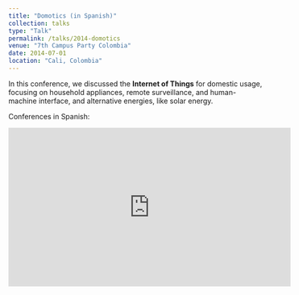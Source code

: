 ```yaml
---
title: "Domotics (in Spanish)"
collection: talks
type: "Talk"
permalink: /talks/2014-domotics
venue: "7th Campus Party Colombia"
date: 2014-07-01
location: "Cali, Colombia"
---
```


In this conference, we discussed the **Internet of Things** for domestic usage, focusing on household appliances, remote surveillance, and human-machine interface, and alternative energies, like solar energy.

Conferences in Spanish:

<iframe width="560" height="315" src="https://www.youtube.com/embed/lckuf5fVzmg" frameborder="0" allow="accelerometer; autoplay; clipboard-write; encrypted-media; gyroscope; picture-in-picture" allowfullscreen></iframe>
